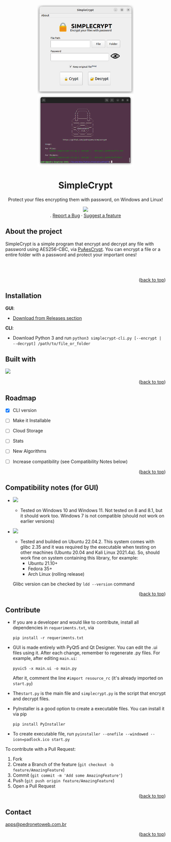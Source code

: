 <!-- Improved compatibility of back to top link: See: https://github.com/othneildrew/Best-README-Template/pull/73 -->
<a name="readme-top"></a>
<!--
*** Thanks for checking out the Best-README-Template. If you have a suggestion
*** that would make this better, please fork the repo and create a pull request
*** or simply open an issue with the tag "enhancement".
*** Don't forget to give the project a star!
*** Thanks again! Now go create something AMAZING! :D
-->



<!-- PROJECT SHIELDS -->
<!--
*** I'm using markdown "reference style" links for readability.
*** Reference links are enclosed in brackets [ ] instead of parentheses ( ).
*** See the bottom of this document for the declaration of the reference variables
*** for contributors-url, forks-url, etc. This is an optional, concise syntax you may use.
*** https://www.markdownguide.org/basic-syntax/#reference-style-links
-->



<!-- PROJECT LOGO -->
<br />
<div align="center">
  <img src="https://github.com/pedropamn/simplecrypt/blob/main/screen-simplecrypt.png?raw=true" width="60%" />
    <img src="https://github.com/pedropamn/simplecrypt/blob/main/screen-simplecrypt-cli.png?raw=true" width="60%" />




  <h1 align="center">SimpleCrypt</h1>

  <p align="center">
    Protect your files encrypting them with password, on Windows and Linux! 
   </p> 
    <a href="https://github.com/pedropamn/simplecrypt/releases"><img width="300" src="https://www.pngall.com/wp-content/uploads/2/Download-Button-Transparent.png" /></a><br>
    .
    <a href="https://github.com/pedropamn/simplecrypt/issues">Report a  Bug</a>
    ·
    <a href="https://github.com/pedropamn/simplecrypt/issues">Suggest a feature</a>
 
</div>




<!-- ABOUT THE PROJECT -->
## About the project

SimpleCrypt is a simple program that encrypt and decrypt any file with password using AES256-CBC, via [PyAesCrypt](https://pypi.org/project/pyAesCrypt/). You can encrypt a file or a entire folder with a password and protect your important ones!


<br><br>



<p align="right">(<a href="#readme-top">back to top</a>)</p>

## Installation

**GUI**:
* [Download from Releases section](https://github.com/pedropamn/simplecrypt/releases)

**CLI**:
* Download Python 3 and run ```python3 simplecrypt-cli.py [--encrypt | --decrypt] /path/to/file_or_folder```
## Built with

<img src="https://img.shields.io/badge/-Python-green?style=for-the-badge&logo=python&logoColor=white"></img>


<p align="right">(<a href="#readme-top">back to top</a>)</p>


<!-- ROADMAP -->
## Roadmap

- [x] CLI version  
- [ ] Make it Installable
- [ ] Cloud Storage
- [ ] Stats
- [ ] New Algorithms
- [ ] Increase compatibility (see Compatibility Notes below)


<p align="right">(<a href="#readme-top">back to top</a>)</p>

<!-- NOTES -->
## Compatibility notes (for GUI)
* <img src="https://img.shields.io/badge/-Windows-blue?style=for-the-badge&logo=windows&logoColor=white"></img>
  - Tested on Windows 10 and Windows 11. Not tested on 8 and 8.1, but it should work too. Windows 7 is not compatible (should not work on earlier versions)

* <img src="https://img.shields.io/badge/-Linux-green?style=for-the-badge&logo=linux&logoColor=white"></img>
  - Tested and builded on Ubuntu 22.04.2. This system comes with glibc 2.35 and it was required by the executable when testing on other machines (Ubuntu 20.04 and Kali Linux 2021.4a). So, should work fine on system containing this library, for example:
    - Ubuntu 21.10+
    - Fedora 35+
    - Arch Linux (rolling release)
  
  Glibc version can be checked by ```ldd --version``` command


<p align="right">(<a href="#readme-top">back to top</a>)</p>

<!-- CONTRIBUTING -->
## Contribute

* If you are a developer and would like to contribute, install all dependencies in ```requeriments.txt```, via
 
    ```pip install -r requeriments.txt```

* GUI is made entirely with PyQt5 and Qt Designer. You can edit the .ui files using it. After each change, remember to regenerate .py files. For example, after editing ```main.ui```:

    ```pyuic5 -x main.ui -o main.py``` 
 
    After it, comment the line ```#import resource_rc``` (it's already imported on ```start.py```)

* The```start.py``` is the main file and ```simplecrypt.py``` is the script that encrypt and decrypt files.

*  PyInstaller is a good option to create a executable files. You can install it via pip 

    ```pip install PyInstaller```
*  To create executable file, run ```pyinstaller --onefile --windowed --icon=padlock.ico start.py```

To contribute with a Pull Request:
1. Fork
2. Create a Branch of the feature (`git checkout -b feature/AmazingFeature`)
3. Commit (`git commit -m 'Add some AmazingFeature'`)
4. Push (`git push origin feature/AmazingFeature`)
5. Open a Pull Request




<p align="right">(<a href="#readme-top">back to top</a>)</p>

<!-- CONTACT -->
## Contact

apps@pedronetoweb.com.br


<p align="right">(<a href="#readme-top">back to top</a>)</p>



<!-- MARKDOWN LINKS & IMAGES -->
<!-- https://www.markdownguide.org/basic-syntax/#reference-style-links -->
[contributors-shield]: https://img.shields.io/github/contributors/othneildrew/Best-README-Template.svg?style=for-the-badge
[contributors-url]: https://github.com/othneildrew/Best-README-Template/graphs/contributors
[forks-shield]: https://img.shields.io/github/forks/othneildrew/Best-README-Template.svg?style=for-the-badge
[forks-url]: https://github.com/othneildrew/Best-README-Template/network/members
[stars-shield]: https://img.shields.io/github/stars/othneildrew/Best-README-Template.svg?style=for-the-badge
[stars-url]: https://github.com/othneildrew/Best-README-Template/stargazers
[issues-shield]: https://img.shields.io/github/issues/othneildrew/Best-README-Template.svg?style=for-the-badge
[issues-url]: https://github.com/othneildrew/Best-README-Template/issues
[license-shield]: https://img.shields.io/github/license/othneildrew/Best-README-Template.svg?style=for-the-badge
[license-url]: https://github.com/othneildrew/Best-README-Template/blob/master/LICENSE.txt
[linkedin-shield]: https://img.shields.io/badge/-LinkedIn-black.svg?style=for-the-badge&logo=linkedin&colorB=555
[linkedin-url]: https://linkedin.com/in/othneildrew
[product-screenshot]: images/screenshot.png
[Next.js]: https://img.shields.io/badge/next.js-000000?style=for-the-badge&logo=nextdotjs&logoColor=white
[Next-url]: https://nextjs.org/
[React.js]: https://img.shields.io/badge/React-20232A?style=for-the-badge&logo=react&logoColor=61DAFB
[React-url]: https://reactjs.org/
[Vue.js]: https://img.shields.io/badge/Vue.js-35495E?style=for-the-badge&logo=vuedotjs&logoColor=4FC08D
[Vue-url]: https://vuejs.org/
[Angular.io]: https://img.shields.io/badge/Angular-DD0031?style=for-the-badge&logo=angular&logoColor=white
[Angular-url]: https://angular.io/
[Svelte.dev]: https://img.shields.io/badge/Svelte-4A4A55?style=for-the-badge&logo=svelte&logoColor=FF3E00
[Svelte-url]: https://svelte.dev/
[Laravel.com]: https://img.shields.io/badge/Laravel-FF2D20?style=for-the-badge&logo=laravel&logoColor=white
[Laravel-url]: https://laravel.com
[Bootstrap.com]: https://img.shields.io/badge/Bootstrap-563D7C?style=for-the-badge&logo=bootstrap&logoColor=white
[Bootstrap-url]: https://getbootstrap.com
[JQuery.com]: https://img.shields.io/badge/jQuery-0769AD?style=for-the-badge&logo=jquery&logoColor=white
[JQuery-url]: https://jquery.com 
